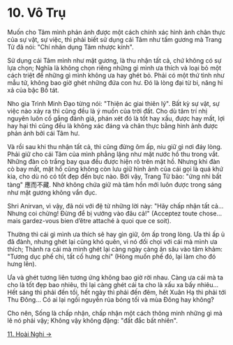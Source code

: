 # 10. Vô Trụ

Muốn cho Tâm mình phản ánh được một cách chính xác hình ảnh chân thực của sự
vật, sự việc, thì phải biết sử dụng cái Tâm như tấm gương mà Trang Tử đã nói:
"Chí nhân dụng Tâm nhược kính".

Sử dụng cái Tâm mình như mặt gương, là thu nhận tất cả, chứ không có sự lựa
chọn; Nghĩa là không chọn riêng những gì mình ưa thích và loại bỏ một cách triệt
để những gì mình không ưa hay ghét bỏ. Phải có một thứ tình như mẫu tử, không
bao giờ ghét những đứa con hư. Đó là lòng đại từ bi, năng hỉ xả của bậc Bồ tát.

Nho gia Trình Minh Đạo từng nói: "Thiện ác giai thiên lý". Bất kỳ sự vật, sự 
việc nào xảy ra thì cũng đều là ý muốn của trời đất. Cho dù tâm trí nhị nguyên
luôn cố gắng đánh giá, phán xét đó là tốt hay xấu, được hay mất, lợi hay hại thì
cũng đều là không xác đáng và chân thực bằng hình ảnh được phản ánh bởi cái Tâm
hư.

Và rồi sau khi thu nhận tất cả, thì cũng đừng ôm ấp, níu giữ gì nơi đáy lòng.
Phải giữ cho cái Tâm của mình phẳng lặng như mặt nước hồ thu trong vắt. Những
đàn cò trắng bay qua đều được hiện rõ trên mặt hồ. Nhưng khi đàn cò bay mất, mặt
hồ cũng không còn lưu giữ hình ảnh của cái gọi là quá khứ kia, cho dù nó có tốt
đẹp đến bực nào. Bởi vậy, Trang Tử bảo: "ứng nhi bất tàng" 應而不藏. Nhờ không
chứa giữ mà tâm hồn mới luôn được trong sáng như mặt gương không vẩn đục.

Shri Anirvan, vì vậy, đã nói với đệ tử những lời này: "Hãy chấp nhận tất cả... 
Nhưng coi chừng! Đừng để bị vướng vào đâu cả!" (Acceptez toute chose... mais 
gardez-vous bien d’être attaché à quoi que ce soit).

Thường thì cái gì mình ưa thích sẽ hay gìn giữ, ôm ấp trong lòng. Ưa thì ấp ủ đã
đành, nhưng ghét lại cũng khó quên, vì nó đối chọi với cái mà mình ưa thích;
Thành ra cái mà mình ghét lại càng ngày càng ăn sâu vào tâm khảm: "Tương dục phế
chi, tất cố hưng chi" (Hòng muốn phế đó, lại làm cho đó hưng lên).

Ưa và ghét tương liên tương ứng không bao giờ rời nhau. Càng ưa cái mà ta cho là
tốt đẹp bao nhiêu, thì lại càng ghét cái ta cho là xấu xa bấy nhiêu... Hết sáng
thì phải đến tối, hết ngày thì phải đến đêm, hết Xuân Hạ thì phải tới Thu
Đông... Có ai lại ngồi nguyền rủa bóng tối và mùa Đông hay không?

Cho nên, Sống là chấp nhận, chấp nhận một cách thông minh những gì mà lẽ nó phải
vậy; Không vậy không đặng: "đất đắc bất nhiên".

[11. Hoài Nghi &rarr;](https://github.com/thaicuc/tinh-hoa-dao-hoc/blob/master/contents/11-hoai-nghi.md)

